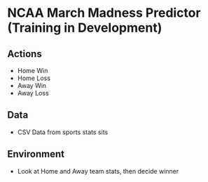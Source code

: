 # NCAA March Madness Predictor (Training in Development)

## Actions
- Home Win
- Home Loss
- Away Win
- Away Loss

## Data
- CSV Data from sports stats sits

## Environment
- Look at Home and Away team stats, then decide winner